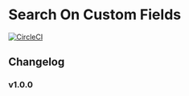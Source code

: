 # Search On Custom Fields

[![CircleCI](https://circleci.com/gh/YukiYamashina/search-on-custom-fields.svg?style=svg&circle-token=56f088ed761574585ddcfb5eb629a412f951bff9)](https://circleci.com/gh/YukiYamashina/search-on-custom-fields)


## Changelog

### v1.0.0
